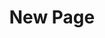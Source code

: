 ---
title: New Page
uuid:
type: detail
description:
topper:
  _bookshop_name: design-system/topper/default
  background_image:
  alt_text:
  heading:
  subheading: Subheading
  styles:
    vibe: down_to_business
    color_palette: wvu_blue
    enable_blend: false
    enable_pattern: false
    tint_opacity: 0.5
    margin:
detail_blocks:
  - _bookshop_name: design-system/column/rich-text
    text: Text.
detail_sidebar_blocks:
---